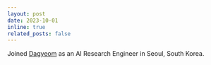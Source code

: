 ```yaml
---
layout: post
date: 2023-10-01
inline: true
related_posts: false
---
```


Joined [Dagyeom](https://dagyeom.com/en) as an AI Research Engineer in Seoul, South Korea.
